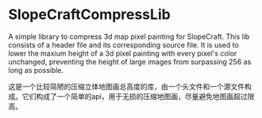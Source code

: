 # SlopeCraftCompressLib
A simple library to compress 3d map pixel painting for SlopeCraft.
This lib consists of a header file and its corresponding source file. It is used to lower the maxium height of a 3d pixel painting with every pixel's color unchanged, preventing the height of large images from surpassing 256 as long as possible.<br>

这是一个比较简陋的压缩立体地图画总高度的库，由一个头文件和一个源文件构成。它们构成了一个简单的api，用于无损的压缩地图画，尽量避免地图画超过限高。
